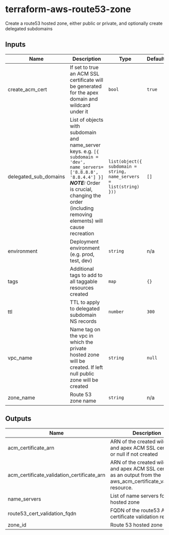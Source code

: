 # terraform-aws-route53-zone

Create a route53 hosted zone, either public or private, and optionally create delegated subdomains

## Inputs

| Name | Description | Type | Default | Required |
|------|-------------|------|---------|:--------:|
| create\_acm\_cert | If set to true an ACM SSL certificate will be generated for the apex domain and wildcard under it | `bool` | `true` | no |
| delegated\_sub\_domains | List of objects with subdomain and name\_server keys. e.g. `[{ subdomain = 'dev', name_servers=['8.8.8.8', '8.8.4.4'] }]` ***NOTE:*** Order is crucial, changing the order (including removing elements) will cause recreation | `list(object({ subdomain = string, name_servers = list(string) }))` | `[]` | no |
| environment | Deployment environment (e.g. prod, test, dev) | `string` | n/a | yes |
| tags | Additional tags to add to all taggable resources created | `map` | `{}` | no |
| ttl | TTL to apply to delegated subdomain NS records | `number` | `300` | no |
| vpc\_name | Name tag on the vpc in which the private hosted zone will be created. If left null public zone will be created | `string` | `null` | no |
| zone\_name | Route 53 zone name | `string` | n/a | yes |

## Outputs

| Name | Description |
|------|-------------|
| acm\_certificate\_arn | ARN of the created wildcard and apex ACM SSL certificate, or null if not created |
| acm\_certificate\_validation\_certificate\_arn | ARN of the created wildcard and apex ACM SSL certificate as an output from the aws\_acm\_certificate\_validation resource. |
| name\_servers | List of name servers for the hosted zone |
| route53\_cert\_validation\_fqdn | FQDN of the route53 ACM certificate validation record |
| zone\_id | Route 53 hosted zone id |

